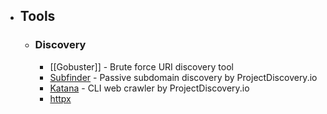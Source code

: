 - ## Tools
	- ### Discovery
		- [[Gobuster]] - Brute force URI discovery tool
		- [Subfinder](https://github.com/projectdiscovery/subfinder) - Passive subdomain discovery by ProjectDiscovery.io
		- [Katana](https://github.com/projectdiscovery/katana) - CLI web crawler by ProjectDiscovery.io
		- [httpx](https://github.com/projectdiscovery/httpx)